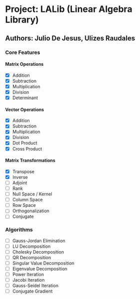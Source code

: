 # Project: LALib (Linear Algebra Library)
## Authors: Julio De Jesus, Ulizes Raudales

### Core Features

#### Matrix Operations
- [x] Addition
- [x] Subtraction
- [x] Multiplication
- [x] Division
- [x] Determinant

#### Vector Operations
- [x] Addition
- [x] Subtraction
- [x] Multiplication
- [x] Division
- [x] Dot Product
- [x] Cross Product

#### Matrix Transformations
- [x] Transpose
- [x] Inverse
- [ ] Adjoint
- [ ] Rank
- [ ] Null Space / Kernel
- [ ] Column Space
- [ ] Row Space
- [ ] Orthogonalization
- [ ] Conjugate

### Algorithms
- [ ] Gauss-Jordan Elimination
- [ ] LU Decomposition
- [ ] Cholesky Decomposition
- [ ] QR Decomposition
- [ ] Singular Value Decomposition
- [ ] Eigenvalue Decomposition
- [ ] Power Iteration
- [ ] Jacobi Iteration
- [ ] Gauss-Seidel Iteration
- [ ] Conjugate Gradient
